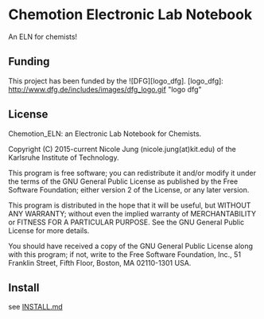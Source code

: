 # Chemotion Electronic Lab Notebook

An ELN for chemists!

## Funding

This project has been funded by the  ![DFG][logo_dfg].
[logo_dfg]: http://www.dfg.de/includes/images/dfg_logo.gif "logo dfg"


## License

Chemotion_ELN: an Electronic Lab Notebook for Chemists.

Copyright (C) 2015-current  Nicole Jung (nicole.jung(at)kit.edu) of the Karlsruhe Institute of Technology.

This program is free software; you can redistribute it and/or modify
it under the terms of the GNU General Public License as published by
the Free Software Foundation; either version 2 of the License, or any later version.

This program is distributed in the hope that it will be useful,
but WITHOUT ANY WARRANTY; without even the implied warranty of
MERCHANTABILITY or FITNESS FOR A PARTICULAR PURPOSE.  See the
GNU General Public License for more details.

You should have received a copy of the GNU General Public License along
with this program; if not, write to the Free Software Foundation, Inc.,
51 Franklin Street, Fifth Floor, Boston, MA 02110-1301 USA.



## Install

see [INSTALL.md][INSTALL]

##


[INSTALL]: INSTALL.md
